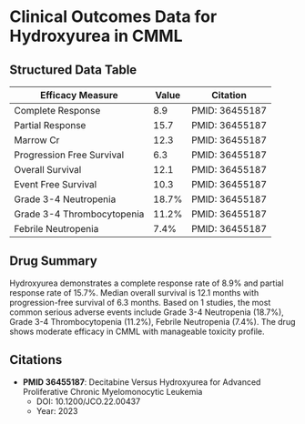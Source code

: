 # Clinical Outcomes Data for Hydroxyurea in CMML

## Structured Data Table

| Efficacy Measure | Value | Citation |
|-----------------|-------|----------|
| Complete Response | 8.9 | PMID: 36455187 |
| Partial Response | 15.7 | PMID: 36455187 |
| Marrow Cr | 12.3 | PMID: 36455187 |
| Progression Free Survival | 6.3 | PMID: 36455187 |
| Overall Survival | 12.1 | PMID: 36455187 |
| Event Free Survival | 10.3 | PMID: 36455187 |
| Grade 3-4 Neutropenia | 18.7% | PMID: 36455187 |
| Grade 3-4 Thrombocytopenia | 11.2% | PMID: 36455187 |
| Febrile Neutropenia | 7.4% | PMID: 36455187 |

## Drug Summary

Hydroxyurea demonstrates a complete response rate of 8.9% and partial response rate of 15.7%. Median overall survival is 12.1 months with progression-free survival of 6.3 months. Based on 1 studies, the most common serious adverse events include Grade 3-4 Neutropenia (18.7%), Grade 3-4 Thrombocytopenia (11.2%), Febrile Neutropenia (7.4%). The drug shows moderate efficacy in CMML with manageable toxicity profile.

## Citations

- **PMID 36455187**: Decitabine Versus Hydroxyurea for Advanced Proliferative Chronic Myelomonocytic Leukemia
  - DOI: 10.1200/JCO.22.00437
  - Year: 2023

